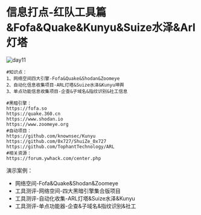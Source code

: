 # 信息打点-红队工具篇&Fofa&Quake&Kunyu&Suize水泽&Arl灯塔

![day11](/Users/yangluchao/Documents/GitHub/security/image/day11.png)

```
#知识点：
1、网络空间四大引擎-Fofa&Quake&Shodan&Zoomeye
2、自动化信息收集项目-ARL灯塔&Suize水泽&Kunyu坤舆
3、单点功能信息收集项目-企查&子域名&指纹识别&社工信息

#黑暗引擎：
https://fofa.so
https://quake.360.cn
https://www.shodan.io
https://www.zoomeye.org
#自动项目：
https://github.com/knownsec/Kunyu
https://github.com/0x727/ShuiZe_0x727
https://github.com/TophantTechnology/ARL
#相关资源：
https://forum.ywhack.com/center.php

```

演示案例：

-   网络空间-Fofa&Quake&Shodan&Zoomeye
-   工具测评-网络空间-四大黑暗引擎集合版项目
-   工具测评-自动化收集-ARL灯塔&Suize水泽&Kunyu
-   工具测评-单点功能器-企查&子域名&指纹识别&社工